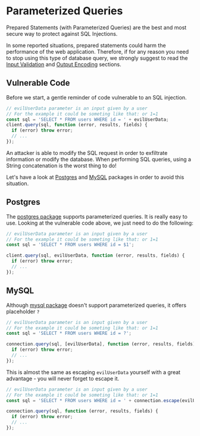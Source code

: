 Parameterized Queries
=====================

Prepared Statements (with Parameterized Queries) are the best and most secure
way to protect against SQL Injections.

In some reported situations, prepared statements could harm the performance of
the web application. Therefore, if for any reason you need to stop using this
type of database query, we strongly suggest to read the [Input Validation][1]
and [Output Encoding][2] sections.

## Vulnerable Code

Before we start, a gentle reminder of code vulnerable to an SQL injection.

```javascript
// evilUserData parameter is an input given by a user
// For the example it could be someting like that: or 1=1
const sql = 'SELECT * FROM users WHERE id = ' + evilUserData;
client.query(sql, function (error, results, fields) {
  if (error) throw error;
  // ...
});
```

An attacker is able to modify the SQL request in order to exfiltrate
information or modify the database.
When performing SQL queries, using a String concatenation is the worst thing to
do!

Let's have a look at [Postgres][3] and [MySQL][4] packages in order to avoid
this situation.

## Postgres

The [postgres package][5] supports parameterized queries. It is really easy to
use.
Looking at the vulnerable code above, we just need to do the following:

```javascript
// evilUserData parameter is an input given by a user
// For the example it could be someting like that: or 1=1
const sql = 'SELECT * FROM users WHERE id = $1';

client.query(sql, evilUserData, function (error, results, fields) {
  if (error) throw error;
  // ...
});
```

## MySQL

Although [mysql package][6] doesn't support parameterized queries, it offers
placeholder `?`

```javascript
// evilUserData parameter is an input given by a user
// For the example it could be someting like that: or 1=1
const sql = 'SELECT * FROM users WHERE id = ?';

connection.query(sql, [evilUserData], function (error, results, fields) {
  if (error) throw error;
  // ...
});
```

This is almost the same as escaping `evilUserData` yourself with a great
advantage - you will never forget to escape it.


```javascript
// evilUserData parameter is an input given by a user
// For the example it could be someting like that: or 1=1
const sql = 'SELECT * FROM users WHERE id = ' + connection.escape(evilUserData);

connection.query(sql, function (error, results, fields) {
  if (error) throw error;
  // ...
});
```

[1]: /input-validation/README.md
[2]: /output-encodeing/README.md
[3]: https://node-postgres.com/features/queries#parameterized-query
[4]: https://github.com/mysqljs/mysql#escaping-query-values
[5]: https://www.npmjs.com/package/pg
[6]: https://www.npmjs.com/package/mysql
